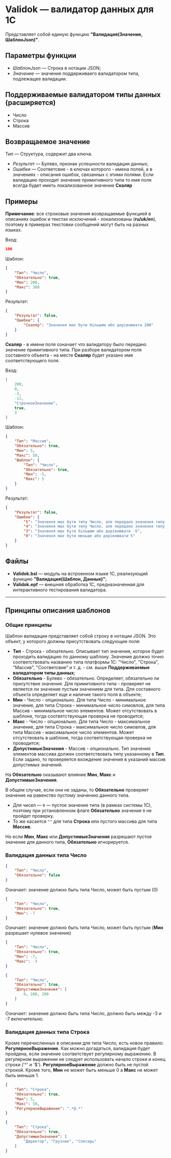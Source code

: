 # Validok — валидатор данных для 1С

Представляет собой единую функцию **"Валидация(Значение, ШаблонJson)"**.

## Параметры функции

- *ШаблонJson* — Строка в нотации JSON;
- *Значение* — значение поддерживаего валидатором типа, подлежащее валидации.

## Поддерживаемые валидатором типы данных (расширяется)

- Число
- Строка
- Массив

## Возвращаемое значение

Тип — Структура, содержит два ключа.

- *Результат* — Булево, признак успешности валидации данных;
- *Ошибки* — Соответсвие - в ключах которого - имена полей, а в значениях - описания ошибок, связанных с этими полями. Если валидацию проходит значение примитивного типа то имя поля всегда будет иметь локализованное значение **Скаляр**

## Примеры

**Примечание**: все строковые значения возвращаемые функцией в описаниях ошибок и текстах исключений - локализованы (**ru/uk/en**), поэтому в примерах текстовки сообщений могут быть на разных языках.

Вход:

```json
100
```

Шаблон:

```json
{
    "Тип": "Число",
    "Обязательно": true,
    "Мин": 200,
    "Макс": 300
}
```

Результат:

```json
{
    "Результат": false,
    "Ошибки": {
        "Скаляр": "Значення має бути більшим або дорівнювати 200"
    }
}
```

**Скаляр** - в имени поля означает что валидатору было передано значение примитивного типа. При разборе валидатором поля составного объекта - на месте **Скаляр** будет указано имя соответствующего поля.

Вход:

```json
[
    200,
    0,
    -3,
    -12,
    "СтрочноеЗначение",
    true,
    3
]
```

Шаблон:

```json
{
    "Тип": "Массив",
    "Обязательно": true,
    "Мин": 5,
    "Макс": 50,
    "Шаблон": {
        "Тип": "Число",
        "Обязательно": true,
        "Мин": -5,
        "Макс": 5
    }
}
```

Результат:

```json
{
    "Результат": false,
    "Ошибки": {
        "5": "Значення має бути типу Число, але передано значення типу Булево",
        "4": "Значення має бути типу Число, але передано значення типу Строка",
        "3": "Значення має бути більшим або дорівнювати -5",
        "0": "Значення має бути меньше або дорівнювати 5"
    }
}
```

## Файлы

- **Validok.bsl** — модуль на встроенном языке 1С, реализующий функцию **"Валидация(Шаблон, Данные)"**;
- **Validok.epf** — внешняя обработка 1С, предназначенная для интерактивного тестирования валидатора.

---

## Принципы описания шаблонов

### Общие принципы

Шаблон валидации представляет собой строку в нотации JSON. Это объект, у которого должны присутствовать следующие поля:

- **Тип** - Строка - обязательно. Описывает тип значения, которое будет проходить валидацию по данному шаблону. Значение должно точно соответствовать названию типа платформы 1С: "Число", "Строка", "Массив", "Соответсвие" и т. д. - см. выше **Поддерживаемые валидатором типы данных**;
- **Обязательно** - Булево - обязательно. Определяет, обязательно ли присутствие значения. Для примитивного типа - проверяет не является ли значение пустым значением для типа. Для составного объекта определяет еще и наличие такого поля в объекте;
- **Мин** - Число - опционально. Для типа Число - минимальное значение, для типа Строка - минимальное число симовлов, для типа Массив - минимальное число элементов. Может отсутствовать в шаблоне, тогда соответствующая проверка не проводится;
- **Макс** - Число - опционально. Для типа Число - максимальное значение, для типа Строка - максимальное число симовлов, для типа Массив - максимальное число элементов. Может отсутствовать в шаблоне, тогда соответствующая проверка не проводится;
- **ДопустимыеЗначения** - Массив - опционально. Тип значения элементов массива должен соответствовать типу указанному в **Тип**. Если задано, то проверяется вхождение значения в указаний массив допустимых значений.

На **Обязательно** оказывают влияние **Мин**, **Макс** и **ДопустимыеЗначения**.

В общем случае, если они не заданы, то **Обязательно** проверяет значение на равенство пустому значению данного типа.

- Для чисел — `0` — пустое значение типа (в рамках системы 1С), поэтому при установленном флаге **Обязательно** значение `0` не пройдет проверку.
- То же касается `""` для типа **Строка** или пустого массива для типа **Массив**.

Но если **Мин**, **Макс** или **ДопустимыеЗначения** разрешают пустое значение для данного типа, **Обязательно** игнорируется.

### Валидация данных типа Число

```json
{
    "Тип": "Число",
    "Обязательно": false
}
```

Означает: значение должно быть типа Число, может быть пустым (0)

```json
{
    "Тип": "Число",
    "Обязательно": true,
    "Мин": -7
}
```

Означает: значение должно быть типа Число, может быть пустым (**Мин** разрешает нулевое значение)

```json
{
    "Тип": "Число",
    "Обязательно": true,
    "Мин": -7,
    "Макс": -3
}
```

```json
{
    "Тип": "Число",
    "Обязательно": true,
    "ДопустимыеЗначения": [
        0, 100, 200
    ]
}
```

Означает: значение должно быть типа Число, должно быть между -3 и -7 включительно.

### Валидация данных типа Строка

Кроме перечисленных в описании для типа Число, есть новое правило: **РегулярноеВыражение**. Как можно догадаться, валидация будет пройдена, если значение соответствует регулярному выражению. В регулярном выражении не следует использовать начало строки и конец строки ('^' и '$'). **РегулярноеВыражение** должно быть не пустой строкой. Кроме того, **Мин** не может быть меньше 0 а **Макс** не может быть меньше 1.

```json
{
    "Тип": "Строка",
    "Обязательно": true,
    "Мин": 5,
    "Макс": 50,
    "РегулярноеВыражение": ".*@.*"
}
```

```json
{
    "Тип": "Строка",
    "Обязательно": true,
    "ДопустимыеЗначения": [
        "Директор", "Грузчик", "Слесарь"
    ]
}
```
